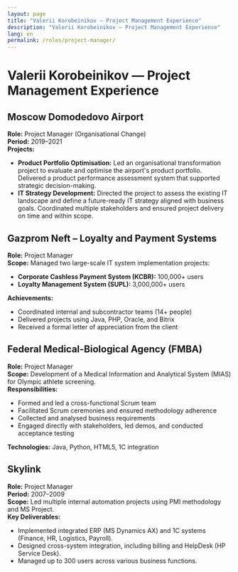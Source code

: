 ```yaml
---
layout: page
title: "Valerii Korobeinikov — Project Management Experience"
description: "Valerii Korobeinikov — Project Management Experience"
lang: en
permalink: /roles/project-manager/
---
```


# Valerii Korobeinikov — Project Management Experience

## Moscow Domodedovo Airport

**Role:** Project Manager (Organisational Change)  
**Period:** 2019–2021  
**Projects:**

* **Product Portfolio Optimisation:** Led an organisational transformation project to evaluate and optimise the airport's product portfolio. Delivered a product performance assessment system that supported strategic decision-making.
* **IT Strategy Development:** Directed the project to assess the existing IT landscape and define a future-ready IT strategy aligned with business goals. Coordinated multiple stakeholders and ensured project delivery on time and within scope.

## Gazprom Neft – Loyalty and Payment Systems

**Role:** Project Manager  
**Scope:** Managed two large-scale IT system implementation projects:

* **Corporate Cashless Payment System (KCBR):** 100,000+ users
* **Loyalty Management System (SUPL):** 3,000,000+ users

**Achievements:**
* Coordinated internal and subcontractor teams (14+ people)
* Delivered projects using Java, PHP, Oracle, and Bitrix
* Received a formal letter of appreciation from the client

## Federal Medical-Biological Agency (FMBA)

**Role:** Project Manager  
**Scope:** Development of a Medical Information and Analytical System (MIAS) for Olympic athlete screening.  
**Responsibilities:**

* Formed and led a cross-functional Scrum team
* Facilitated Scrum ceremonies and ensured methodology adherence
* Collected and analysed business requirements
* Engaged directly with stakeholders, led demos, and conducted acceptance testing

**Technologies:** Java, Python, HTML5, 1C integration

## Skylink

**Role:** Project Manager  
**Period:** 2007–2009  
**Scope:** Led multiple internal automation projects using PMI methodology and MS Project.  
**Key Deliverables:**

* Implemented integrated ERP (MS Dynamics AX) and 1C systems (Finance, HR, Logistics, Payroll).
* Designed cross-system integration, including billing and HelpDesk (HP Service Desk).
* Managed up to 300 users across various business functions.
